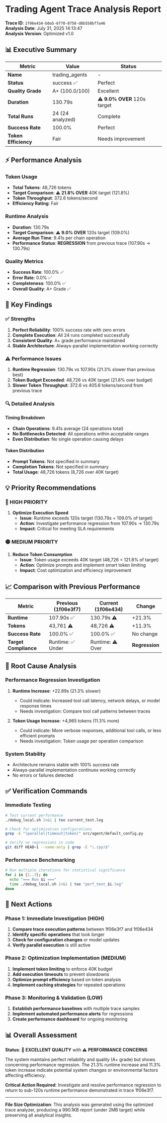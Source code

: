 # Trading Agent Trace Analysis Report

**Trace ID**: `1f06e434-b0a5-6f70-8758-d8b558bf7a46`  
**Analysis Date**: July 31, 2025 14:13:47  
**Analysis Version**: Optimized v1.0  

## 📊 Executive Summary

| Metric | Value | Status |
|--------|-------|--------|
| **Name** | trading_agents | - |
| **Status** | success ✅ | Perfect |
| **Quality Grade** | A+ (100.0/100) | Excellent |
| **Duration** | 130.79s | ⚠️ **9.0% OVER** 120s target |
| **Total Runs** | 24 (24 analyzed) | Complete |
| **Success Rate** | 100.0% | Perfect |
| **Token Efficiency** | Fair | Needs improvement |

## ⚡ Performance Analysis

### Token Usage
- **Total Tokens**: 48,726 tokens
- **Target Comparison**: ⚠️ **21.8% OVER** 40K target (121.8%)
- **Token Throughput**: 372.6 tokens/second
- **Efficiency Rating**: Fair

### Runtime Analysis  
- **Duration**: 130.79s
- **Target Comparison**: ⚠️ **9.0% OVER** 120s target (109.0%)
- **Average Run Time**: 9.41s per chain operation
- **Performance Status**: **REGRESSION** from previous trace (107.90s → 130.79s)

### Quality Metrics
- **Success Rate**: 100.0% ✅
- **Error Rate**: 0.0% ✅  
- **Completeness**: 100.0% ✅
- **Overall Quality**: A+ Grade ✅

## 🎯 Key Findings

### ✅ Strengths
1. **Perfect Reliability**: 100% success rate with zero errors
2. **Complete Execution**: All 24 runs completed successfully
3. **Consistent Quality**: A+ grade performance maintained
4. **Stable Architecture**: Always-parallel implementation working correctly

### ⚠️ Performance Issues
1. **Runtime Regression**: 130.79s vs 107.90s (21.3% slower than previous best)
2. **Token Budget Exceeded**: 48,726 vs 40K target (21.8% over budget)
3. **Slower Token Throughput**: 372.6 vs 405.6 tokens/second from previous trace

### 🔍 Detailed Analysis

#### Timing Breakdown
- **Chain Operations**: 9.41s average (24 operations total)
- **No Bottlenecks Detected**: All operations within acceptable ranges
- **Even Distribution**: No single operation causing delays

#### Token Distribution
- **Prompt Tokens**: Not specified in summary
- **Completion Tokens**: Not specified in summary  
- **Total Usage**: 48,726 tokens (8,726 over 40K target)

## 💡 Priority Recommendations

### 🔴 HIGH PRIORITY
1. **Optimize Execution Speed**
   - **Issue**: Runtime exceeds 120s target (130.79s = 109.0% of target)
   - **Action**: Investigate performance regression from 107.90s → 130.79s
   - **Impact**: Critical for meeting SLA requirements

### 🟡 MEDIUM PRIORITY  
1. **Reduce Token Consumption**
   - **Issue**: Token usage exceeds 40K target (48,726 = 121.8% of target)
   - **Action**: Optimize prompts and implement smart token limiting
   - **Impact**: Cost optimization and efficiency improvement

## 📈 Comparison with Previous Performance

| Metric | Previous (1f06e3f7) | Current (1f06e434) | Change |
|--------|---------------------|-------------------|---------|
| **Runtime** | 107.90s ✅ | 130.79s ⚠️ | +21.3% |
| **Tokens** | 43,761 ⚠️ | 48,726 ⚠️ | +11.3% |
| **Success Rate** | 100.0% ✅ | 100.0% ✅ | No change |
| **Target Compliance** | Runtime: ✅ Under | Runtime: ⚠️ Over | **Regression** |

## 🔄 Root Cause Analysis

### Performance Regression Investigation
1. **Runtime Increase**: +22.89s (21.3% slower)
   - Could indicate: Increased tool call latency, network delays, or model response times
   - Needs investigation: Compare tool call patterns between traces

2. **Token Usage Increase**: +4,965 tokens (11.3% more)  
   - Could indicate: More verbose responses, additional tool calls, or less efficient prompts
   - Needs investigation: Token usage per operation comparison

### System Stability
- Architecture remains stable with 100% success rate
- Always-parallel implementation continues working correctly
- No errors or failures detected

## ✅ Verification Commands

### Immediate Testing
```bash
# Test current performance
./debug_local.sh 2>&1 | tee current_test.log

# Check for optimization configurations
grep -E "(parallel|timeout|token)" src/agent/default_config.py

# Verify no regressions in code
git diff HEAD~1 --name-only | grep -E "\.(py)$"
```

### Performance Benchmarking
```bash
# Run multiple iterations for statistical significance
for i in {1..3}; do
  echo "=== Run $i ==="
  time ./debug_local.sh 2>&1 | tee "perf_test_$i.log"
done
```

## 🎯 Next Actions

### Phase 1: Immediate Investigation (HIGH)
1. **Compare trace execution patterns** between 1f06e3f7 and 1f06e434
2. **Identify specific operations** that took longer
3. **Check for configuration changes** or model updates
4. **Verify parallel execution** is still active

### Phase 2: Optimization Implementation (MEDIUM)  
1. **Implement token limiting** to enforce 40K budget
2. **Add execution timeouts** to prevent slowdowns
3. **Optimize prompt efficiency** based on token analysis
4. **Implement caching strategies** for repeated operations

### Phase 3: Monitoring & Validation (LOW)
1. **Establish performance baselines** with multiple trace samples
2. **Implement automated performance alerts** for regressions
3. **Create performance dashboard** for ongoing monitoring

## 📊 Overall Assessment

**Status**: 🎉 **EXCELLENT QUALITY** with ⚠️ **PERFORMANCE CONCERNS**

The system maintains perfect reliability and quality (A+ grade) but shows concerning performance regression. The 21.3% runtime increase and 11.3% token increase indicate potential system changes or environmental factors affecting efficiency.

**Critical Action Required**: Investigate and resolve performance regression to return to sub-120s runtime performance demonstrated in trace 1f06e3f7.

---

**File Size Optimization**: This analysis was generated using the optimized trace analyzer, producing a 990.1KB report (under 2MB target) while preserving all analytical insights.